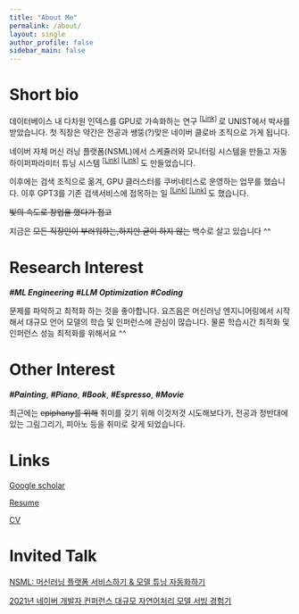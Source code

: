 ```yaml
---
title: "About Me"
permalink: /about/
layout: single
author_profile: false
sidebar_main: false
---
```


<p align="center">

# Short bio
데이터베이스 내 다차원 인덱스를 GPU로 가속화하는 연구 <sup> [[Link]](https://scholarworks.unist.ac.kr/handle/201301/22497) </sup> 로 UNIST에서 박사를 받았습니다. 첫 직장은  약간은 전공과 쌩뚱(?)맞은 네이버 클로바 조직으로 가게 됩니다. 

네이버 자체 머신 러닝 플랫폼(NSML)에서 스케쥴러와 모니터링 시스템을 만들고 자동 하이퍼파라미터 튜닝 시스템 <sup> [[Link]](https://deview.kr/2018/schedule/240) </sup>  <sup> [[Link]](https://arxiv.org/abs/1810.03527) </sup> 도 만들었습니다.

이후에는 검색 조직으로 옮겨, GPU 클러스터를 쿠버네티스로 운영하는 업무를 했습니다. 이후 GPT3를 기존 검색서비스에 접목하는 일 <sup> [[Link]](https://deview.kr/2021/sessions/465) </sup> <sup> [[Link]](https://deview.kr/2021/sessions/439) </sup> 도 했습니다.


~~빛의 속도로 창업을 했다가 접고~~

지금은 ~~모든 직장인이 부러워하는,하지만 굳이 하지 않는~~ 백수로 살고 있습니다 ^^

# Research Interest

**_#ML Engineering_**
**_#LLM Optimization_**
**_#Coding_**

문제를 파악하고 최적화 하는 것을 좋아합니다. 요즈음은 머신러닝 엔지니어링에서 시작해서 대규모 언어 모델의 학습 및 인퍼런스에 관심이 많습니다. 물론 학습시간 최적화 및 인퍼런스 성능 최적화를 위해서요 ^^

# Other Interest

**_#Painting_**, **_#Piano_**, **_#Book_**, **_#Espresso_**, **_#Movie_**

최근에는 ~~epiphany를 위해~~ 취미를 갖기 위해 이것저것 시도해보다가, 전공과 정반대에 있는 그림그리기, 피아노 등을 취미로 갖게 되었습니다.

</p>

# Links

[Google scholar](https://scholar.google.com/citations?user=IY2b0coAAAAJ&hl=ko)

[Resume]()

[CV]()


# Invited Talk

[NSML: 머신러닝 플랫폼 서비스하기 & 모델 튜닝 자동화하기](https://deview.kr/2018/schedule/240)

[2021년 네이버 개발자 컨퍼런스 대규모 자연어처리 모델 서빙 경험기](https://deview.kr/2021/sessions/439)